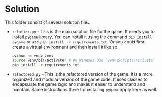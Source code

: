 # Solution

This folder consist of several solution files.

- `solution.py` - This is the main solution file for the game. It needs you to install `pygame` library. You can install it using the command `pip install pygame` or use `pip install -r requirements.txt`. Or you could first create a virtual environment and then install it like so:

    ```bash
    python -m venv venv
    source venv/bin/activate  # On Windows use `venv\Scripts\activate`
    pip install -r requirements.txt
    ```

- `refactored.py` - This is the refactored version of the game. It is a more organized and modular version of the game code. It uses classes to encapsulate the game logic and makes it easier to understand and maintain. Same instructions there for installing `pygame` apply here as well.